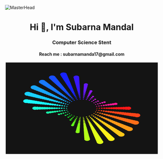 ![MasterHead](https://www.gifcen.com/wp-content/uploads/2022/07/discord-banner-gif-8.gif)
<h1 align="center">Hi 👋, I'm Subarna Mandal</h1>
<h3 align="center">Computer Science Stent</h3>
<h4 align="center">Reach me : subarnamanda17@gmail.com<h4/>
<p align="center">
    <img alt="Coding" width="500" height="300" src="aaa.gif">
  </p>


<p align="left">
</p>
